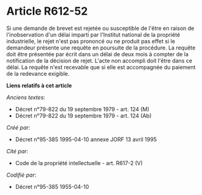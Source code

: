# Article R612-52

Si une demande de brevet est rejetée ou susceptible de l'être en raison de l'inobservation d'un délai imparti par l'Institut
national de la propriété industrielle, le rejet n'est pas prononcé ou ne produit pas effet si le demandeur présente une
requête en poursuite de la procédure. La requête doit être présentée par écrit dans un délai de deux mois à compter de la
notification de la décision de rejet. L'acte non accompli doit l'être dans ce délai. La requête n'est recevable que si elle
est accompagnée du paiement de la redevance exigible.

**Liens relatifs à cet article**

_Anciens textes_:

  - Décret n°79-822 du 19 septembre 1979 - art. 124 (M)
  - Décret n°79-822 du 19 septembre 1979 - art. 124 (Ab)

_Créé par_:

  - Décret n°95-385 1995-04-10 annexe JORF 13 avril 1995

_Cité par_:

  - Code de la propriété intellectuelle - art. R617-2 (V)

_Codifié par_:

  - Décret n°95-385 1955-04-10
